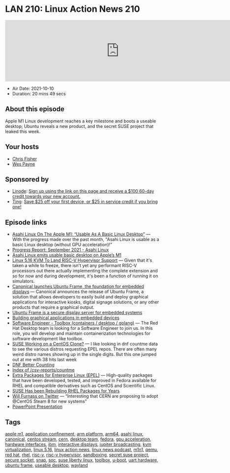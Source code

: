 # LAN 210: Linux Action News 210

<iframe src="https://player.fireside.fm/v2/DAcK9LdX+9qlURStV?theme=dark" width="740" height="200" frameborder="0" scrolling="no"></iframe>

* Air Date: 2021-10-10
* Duration: 20 mins 49 secs

## About this episode

Apple M1 Linux development reaches a key milestone and boots a useable desktop; Ubuntu reveals a new product, and the secret SUSE project that leaked this week.

## Your hosts
* [Chris Fisher](https://linuxactionnews.com/hosts/chris)
* [Wes Payne](https://linuxactionnews.com/hosts/wes)

## Sponsored by

  * [Linode](http://linode.com/lan): [Sign up using the link on this page and receive a $100 60-day credit towards your new account. ](http://linode.com/lan)
  * [Ting](https://linux.ting.com): [Save $25 off your first device, or $25 in service credit if you bring one!](https://linux.ting.com)



## Episode links

  * [Asahi Linux On The Apple M1: “Usable As A Basic Linux Desktop”](https://www.phoronix.com/scan.php?page=news_item&px=Asahi-Linux-September-2021 "Asahi Linux On The Apple M1: “Usable As A Basic Linux Desktop”") — With the progress made over the past month, "Asahi Linux is usable as a basic Linux desktop (without GPU acceleration)!"
  * [Progress Report: September 2021 - Asahi Linux](https://asahilinux.org/2021/10/progress-report-september-2021/ "Progress Report: September 2021 - Asahi Linux")
  * [Asahi Linux emits usable basic desktop on Apple’s M1](https://www.theregister.com/2021/10/06/asahi_linux_m1_progress_report/ "Asahi Linux emits usable basic desktop on Apple’s M1")
  * [Linux 5.16 KVM To Land RISC-V Hypervisor Support](https://www.phoronix.com/scan.php?page=news_item&px=Linux-5.16-KVM-RISC-V "Linux 5.16 KVM To Land RISC-V Hypervisor Support") — Given that it's taken a while to freeze, there isn't yet any performant RISC-V processors out there actually implementing the complete extension and so for now and during development, it's been a function of running it on simulators. 
  * [Canonical launches Ubuntu Frame, the foundation for embedded displays](https://ubuntu.com/blog/canonical-launches-ubuntu-frame-the-foundation-for-embedded-displays "Canonical launches Ubuntu Frame, the foundation for embedded displays") — Canonical announces the release of Ubuntu Frame, a solution that allows developers to easily build and deploy graphical applications for interactive kiosks, digital signage solutions, or any other products that require a graphical output.
  * [Ubuntu Frame is a secure display server for embedded systems](https://www.cnx-software.com/2021/10/07/ubuntu-frame-secure-display-server-for-embedded-systems/ "Ubuntu Frame is a secure display server for embedded systems")
  * [Building graphical applications in embedded devices](https://ubuntu.com/engage/webinarintrotoframe "Building graphical applications in embedded devices")
  * [Software Engineer - Toolbox (containers / desktop / golang)](https://global-redhat.icims.com/jobs/89838/software-engineer---toolbox-%28containers---desktop---golang%29/job?mobile=false&width=1140&height=500&bga=true&needsRedirect=false&jan1offset=-480&jun1offset=-420 "Software Engineer - Toolbox \(containers / desktop / golang\)") — The Red Hat Desktop team is looking for a Software Engineer to join us. In this role, you will develop and maintain containerization technologies for software development like toolbox.
  * [SUSE Working on a CentOS Clone?](https://twitter.com/carlwgeorge/status/1446192983385194506 "SUSE Working on a CentOS Clone?") — I like looking in dnf countme data to see the various distros requesting EPEL repos. There are often many weird distro names showing up in the single digits. But this one jumped out at me with 38 hits last week
  * [DNF Better Counting](https://fedoraproject.org/wiki/Changes/DNF_Better_Counting "DNF Better Counting")
  * [Index of /csv-reports/countme](https://data-analysis.fedoraproject.org/csv-reports/countme/ "Index of /csv-reports/countme")
  * [Extra Packages for Enterprise Linux (EPEL)](https://docs.fedoraproject.org/en-US/epel/ "Extra Packages for Enterprise Linux \(EPEL\)") — High-quality packages that have been developed, tested, and improved in Fedora available for RHEL and compatible derivatives such as CentOS and Scientific Linux.
  * [SUSE Has been Rebuilding RHEL Packages for Years](https://www.suse.com/products/expandedsupport/ "SUSE Has been Rebuilding RHEL Packages for Years")
  * [Will Furnass on Twitter](https://twitter.com/WillFurnass/status/1445488035651485700 "Will Furnass on Twitter") — “Interesting that CERN are proposing to adopt @CentOS Steam 8 for new systems"
  * [PowerPoint Presentation](https://indico.cern.ch/event/1070475/contributions/4511844/attachments/2309304/3929738/lfc03-20210915-NoNDA.pdf "PowerPoint Presentation")



## Tags

[apple m1](https://linuxactionnews.com/tags/apple%20m1), [application confinement](https://linuxactionnews.com/tags/application%20confinement), [arm platform](https://linuxactionnews.com/tags/arm%20platform), [arm64](https://linuxactionnews.com/tags/arm64), [asahi linux](https://linuxactionnews.com/tags/asahi%20linux), [canonical](https://linuxactionnews.com/tags/canonical), [centos stream](https://linuxactionnews.com/tags/centos%20stream), [cern](https://linuxactionnews.com/tags/cern), [desktop team](https://linuxactionnews.com/tags/desktop%20team), [fedora](https://linuxactionnews.com/tags/fedora), [gpu acceleration](https://linuxactionnews.com/tags/gpu%20acceleration), [hardware interfaces](https://linuxactionnews.com/tags/hardware%20interfaces), [ibm](https://linuxactionnews.com/tags/ibm), [interactive displays](https://linuxactionnews.com/tags/interactive%20displays), [jupiter broadcasting](https://linuxactionnews.com/tags/jupiter%20broadcasting), [kvm virtualization](https://linuxactionnews.com/tags/kvm%20virtualization), [linux 5.16](https://linuxactionnews.com/tags/linux%205.16), [linux action news](https://linuxactionnews.com/tags/linux%20action%20news), [linux news podcast](https://linuxactionnews.com/tags/linux%20news%20podcast), [m1n1](https://linuxactionnews.com/tags/m1n1), [qemu](https://linuxactionnews.com/tags/qemu), [red hat](https://linuxactionnews.com/tags/red%20hat), [rhel](https://linuxactionnews.com/tags/rhel), [risc-v](https://linuxactionnews.com/tags/risc-v), [risc-v hypervisor](https://linuxactionnews.com/tags/risc-v%20hypervisor), [sandboxing](https://linuxactionnews.com/tags/sandboxing), [secret suse project](https://linuxactionnews.com/tags/secret%20suse%20project), [secure socket](https://linuxactionnews.com/tags/secure%20socket), [snap](https://linuxactionnews.com/tags/snap), [soc](https://linuxactionnews.com/tags/soc), [suse liberty linux](https://linuxactionnews.com/tags/suse%20liberty%20linux), [toolbox](https://linuxactionnews.com/tags/toolbox), [u-boot](https://linuxactionnews.com/tags/u-boot), [uart hardware](https://linuxactionnews.com/tags/uart%20hardware), [ubuntu frame](https://linuxactionnews.com/tags/ubuntu%20frame), [useable desktop](https://linuxactionnews.com/tags/useable%20desktop), [wayland](https://linuxactionnews.com/tags/wayland)